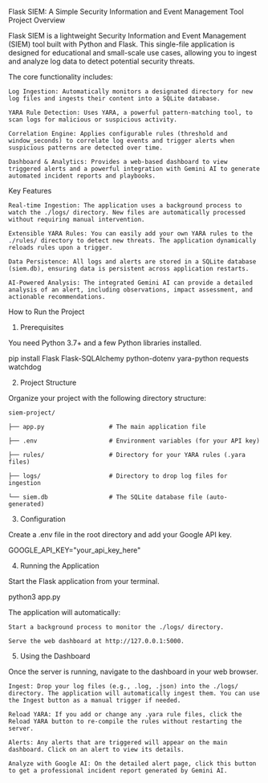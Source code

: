 Flask SIEM: A Simple Security Information and Event Management Tool
Project Overview

Flask SIEM is a lightweight Security Information and Event Management (SIEM) tool built with Python and Flask. This single-file application is designed for educational and small-scale use cases, allowing you to ingest and analyze log data to detect potential security threats.

The core functionality includes:

    Log Ingestion: Automatically monitors a designated directory for new log files and ingests their content into a SQLite database.

    YARA Rule Detection: Uses YARA, a powerful pattern-matching tool, to scan logs for malicious or suspicious activity.

    Correlation Engine: Applies configurable rules (threshold and window_seconds) to correlate log events and trigger alerts when suspicious patterns are detected over time.

    Dashboard & Analytics: Provides a web-based dashboard to view triggered alerts and a powerful integration with Gemini AI to generate automated incident reports and playbooks.

Key Features

    Real-time Ingestion: The application uses a background process to watch the ./logs/ directory. New files are automatically processed without requiring manual intervention.

    Extensible YARA Rules: You can easily add your own YARA rules to the ./rules/ directory to detect new threats. The application dynamically reloads rules upon a trigger.

    Data Persistence: All logs and alerts are stored in a SQLite database (siem.db), ensuring data is persistent across application restarts.

    AI-Powered Analysis: The integrated Gemini AI can provide a detailed analysis of an alert, including observations, impact assessment, and actionable recommendations.

How to Run the Project
1. Prerequisites

You need Python 3.7+ and a few Python libraries installed.

pip install Flask Flask-SQLAlchemy python-dotenv yara-python requests watchdog

2. Project Structure

Organize your project with the following directory structure:

    siem-project/

    ├── app.py                  # The main application file

    ├── .env                    # Environment variables (for your API key)

    ├── rules/                  # Directory for your YARA rules (.yara files)

    ├── logs/                   # Directory to drop log files for ingestion

    └── siem.db                 # The SQLite database file (auto-generated)

3. Configuration

Create a .env file in the root directory and add your Google API key.

GOOGLE_API_KEY="your_api_key_here"

4. Running the Application

Start the Flask application from your terminal.

python3 app.py

The application will automatically:

    Start a background process to monitor the ./logs/ directory.

    Serve the web dashboard at http://127.0.0.1:5000.

5. Using the Dashboard

Once the server is running, navigate to the dashboard in your web browser.

    Ingest: Drop your log files (e.g., .log, .json) into the ./logs/ directory. The application will automatically ingest them. You can use the Ingest button as a manual trigger if needed.

    Reload YARA: If you add or change any .yara rule files, click the Reload YARA button to re-compile the rules without restarting the server.

    Alerts: Any alerts that are triggered will appear on the main dashboard. Click on an alert to view its details.

    Analyze with Google AI: On the detailed alert page, click this button to get a professional incident report generated by Gemini AI.
